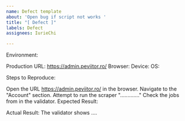 ```yaml
---
name: Defect template
about: 'Open bug if script not works '
title: "[ Defect ]"
labels: Defect
assignees: IurieChi

---
```


Environment:

Production URL: https://admin.peviitor.ro/
Browser: 
Device: 
OS: 

Steps to Reproduce:

Open the URL https://admin.peviitor.ro/ in the browser.
Navigate to the "Account" section.
Attempt to run the scraper "............."
Check the jobs from in the validator.
Expected Result:

Actual Result:
The validator shows ....

